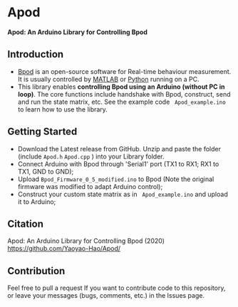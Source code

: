 # Apod

**Apod: An Arduino Library for Controlling Bpod**

## Introduction
* [Bpod](https://github.com/sanworks/Bpod_StateMachine_Firmware) is an open-source software for Real-time behaviour measurement. It is usually controlled by [MATLAB](https://github.com/sanworks/Bpod) or [Python](https://github.com/pybpod/pybpod) running on a PC. 
* This library enables **controlling Bpod using an Arduino (without PC in loop)**. The core functions include handshake with Bpod, construct, send and run the state matrix, etc. See the example code ``` Apod_example.ino``` to learn how to use the library.

## Getting Started
* Download the Latest release from GitHub. Unzip and paste the folder (include ```Apod.h```  ```Apod.cpp``` ) into your Library folder.
* Connect Arduino with Bpod through 'Serial1' port (TX1 to RX1; RX1 to TX1, GND to GND);
* Upload ```Bpod_Firmware_0_5_modified.ino``` to Bpod (Note the original firmware was modified to adapt Arduino control);
* Construct your custom state matrix as in ``` Apod_example.ino``` and upload it to Arduino;
 
## Citation

Apod: An Arduino Library for Controlling Bpod (2020) https://github.com/Yaoyao-Hao/Apod/

## Contribution
Feel free to pull a request If you want to contribute code to this repository, or leave your messages (bugs, comments, etc.) in the Issues page.
